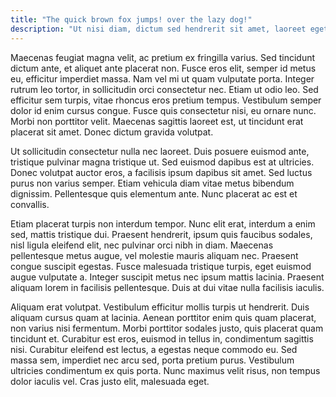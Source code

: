 ```yaml
---
title: "The quick brown fox jumps! over the lazy dog!"
description: "Ut nisi diam, dictum sed hendrerit sit amet, laoreet eget magna."
---
```

Maecenas feugiat magna velit, ac pretium ex fringilla varius. Sed tincidunt dictum ante, et aliquet ante placerat non. Fusce eros elit, semper id metus eu, efficitur imperdiet massa. Nam vel mi ut quam vulputate porta. Integer rutrum leo tortor, in sollicitudin orci consectetur nec. Etiam ut odio leo. Sed efficitur sem turpis, vitae rhoncus eros pretium tempus. Vestibulum semper dolor id enim cursus congue. Fusce quis consectetur nisi, eu ornare nunc. Morbi non porttitor velit. Maecenas sagittis laoreet est, ut tincidunt erat placerat sit amet. Donec dictum gravida volutpat.

Ut sollicitudin consectetur nulla nec laoreet. Duis posuere euismod ante, tristique pulvinar magna tristique ut. Sed euismod dapibus est at ultricies. Donec volutpat auctor eros, a facilisis ipsum dapibus sit amet. Sed luctus purus non varius semper. Etiam vehicula diam vitae metus bibendum dignissim. Pellentesque quis elementum ante. Nunc placerat ac est et convallis.

Etiam placerat turpis non interdum tempor. Nunc elit erat, interdum a enim sed, mattis tristique dui. Praesent hendrerit, ipsum quis faucibus sodales, nisl ligula eleifend elit, nec pulvinar orci nibh in diam. Maecenas pellentesque metus augue, vel molestie mauris aliquam nec. Praesent congue suscipit egestas. Fusce malesuada tristique turpis, eget euismod augue vulputate a. Integer suscipit metus nec ipsum mattis lacinia. Praesent aliquam lorem in facilisis pellentesque. Duis at dui vitae nulla facilisis iaculis.

Aliquam erat volutpat. Vestibulum efficitur mollis turpis ut hendrerit. Duis aliquam cursus quam at lacinia. Aenean porttitor enim quis quam placerat, non varius nisi fermentum. Morbi porttitor sodales justo, quis placerat quam tincidunt et. Curabitur est eros, euismod in tellus in, condimentum sagittis nisi. Curabitur eleifend est lectus, a egestas neque commodo eu. Sed massa sem, imperdiet nec arcu sed, porta pretium purus. Vestibulum ultricies condimentum ex quis porta. Nunc maximus velit risus, non tempus dolor iaculis vel. Cras justo elit, malesuada eget.
